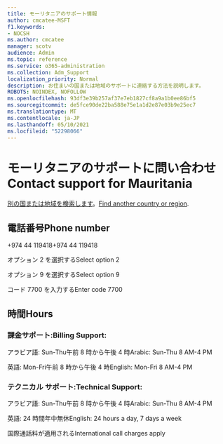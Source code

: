 ```yaml
---
title: モーリタニアのサポート情報
author: cmcatee-MSFT
f1.keywords:
- NOCSH
ms.author: cmcatee
manager: scotv
audience: Admin
ms.topic: reference
ms.service: o365-administration
ms.collection: Adm_Support
localization_priority: Normal
description: お住まいの国または地域のサポートに連絡する方法を説明します。
ROBOTS: NOINDEX, NOFOLLOW
ms.openlocfilehash: 93df3e39b257af37e7eb1827cf8a9a1b0ee86bf5
ms.sourcegitcommit: de5fce90de22ba588e75e1a1d2e87e03b9e25ec7
ms.translationtype: MT
ms.contentlocale: ja-JP
ms.lasthandoff: 05/10/2021
ms.locfileid: "52298066"
---
```

# <a name="contact-support-for-mauritania"></a><span data-ttu-id="d15ba-103">モーリタニアのサポートに問い合わせ</span><span class="sxs-lookup"><span data-stu-id="d15ba-103">Contact support for Mauritania</span></span>

<span data-ttu-id="d15ba-104">[別の国または地域を検索します](../../business-video/get-help-support.md)。</span><span class="sxs-lookup"><span data-stu-id="d15ba-104">[Find another country or region](../../business-video/get-help-support.md).</span></span>

## <a name="phone-number"></a><span data-ttu-id="d15ba-105">電話番号</span><span class="sxs-lookup"><span data-stu-id="d15ba-105">Phone number</span></span>
<span data-ttu-id="d15ba-106">+974 44 119418</span><span class="sxs-lookup"><span data-stu-id="d15ba-106">+974 44 119418</span></span>

<span data-ttu-id="d15ba-107">オプション 2 を選択する</span><span class="sxs-lookup"><span data-stu-id="d15ba-107">Select option 2</span></span>

<span data-ttu-id="d15ba-108">オプション 9 を選択する</span><span class="sxs-lookup"><span data-stu-id="d15ba-108">Select option 9</span></span>

<span data-ttu-id="d15ba-109">コード 7700 を入力する</span><span class="sxs-lookup"><span data-stu-id="d15ba-109">Enter code 7700</span></span>

## <a name="hours"></a><span data-ttu-id="d15ba-110">時間</span><span class="sxs-lookup"><span data-stu-id="d15ba-110">Hours</span></span>
### <a name="billing-support"></a><span data-ttu-id="d15ba-111">課金サポート:</span><span class="sxs-lookup"><span data-stu-id="d15ba-111">Billing Support:</span></span>

<span data-ttu-id="d15ba-112">アラビア語: Sun-Thu午前 8 時から午後 4 時</span><span class="sxs-lookup"><span data-stu-id="d15ba-112">Arabic: Sun-Thu 8 AM-4 PM</span></span>

<span data-ttu-id="d15ba-113">英語: Mon-Fri午前 8 時から午後 4 時</span><span class="sxs-lookup"><span data-stu-id="d15ba-113">English: Mon-Fri 8 AM-4 PM</span></span>

### <a name="technical-support"></a><span data-ttu-id="d15ba-114">テクニカル サポート:</span><span class="sxs-lookup"><span data-stu-id="d15ba-114">Technical Support:</span></span>

<span data-ttu-id="d15ba-115">アラビア語: Sun-Thu午前 8 時から午後 4 時</span><span class="sxs-lookup"><span data-stu-id="d15ba-115">Arabic: Sun-Thu 8 AM-4 PM</span></span>

<span data-ttu-id="d15ba-116">英語: 24 時間年中無休</span><span class="sxs-lookup"><span data-stu-id="d15ba-116">English: 24 hours a day, 7 days a week</span></span>

<span data-ttu-id="d15ba-117">国際通話料が適用される</span><span class="sxs-lookup"><span data-stu-id="d15ba-117">International call charges apply</span></span>
